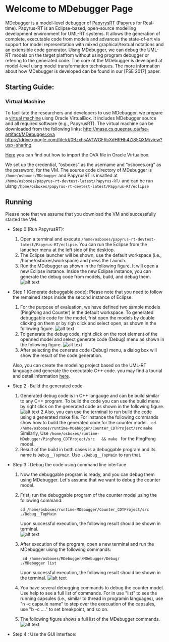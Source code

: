 # Welcome to MDebugger Page
MDebugger is a model-level debugger of [PapyrysRT](https://eclipse.org/papyrus-rt/) (Papyrus for Real-time). Papyrus-RT is an Eclipse-based, open-source modelling development environment for UML-RT systems. It allows the generation of complete, executable code from models and advances the state-of-art via support for model representation with mixed graphical/textual notations and an extensible code generator. Uisng MDebugger, we can debug the UML-RT models on the target platfrom without using program debugger or refering to the generated code. The core of the MDebugger is developed at model-level uisng model transformation techniques. The more information about how MDebugger is developed can be found in our [FSE 2017] paper.


## Starting Guide:
### Virtual Machine

To facilitate the researchers and developers to use MDebugger, we prepare a [virtual machine](http://mase.cs.queensu.ca/fse-artifact/MDebugger.ova) uisng Oracle VirtualBox. It includes MDebugger source  and all required software (e.g., PapyrusRT). The virtual machine can be downloaded from the following links:
http://mase.cs.queensu.ca/fse-artifact/MDebugger.ova
https://drive.google.com/file/d/0BzxhsAV1WGFRcXdHRHh4Zl85QXM/view?usp=sharing

[Here](https://www.youtube.com/watch?v=ZCfRtQ7-bh8 ) you can find out how to import the OVA file in Oracle Virtualbox. 


We set up the credential, “osboxes” as the username and “osboxes.org” as the password, for the VM. The source code directory of MDebugger is ```/home/osboxes/MDebugger``` and PapyrusRT is insatled at ```/home/osboxes/papyrus-rt-devtest-latest/Papyrus-RT/``` and can be run uisng ```/home/osboxes/papyrus-rt-devtest-latest/Papyrus-RT/eclipse```


## Running
Please note that we assume that you download the VM and successfully started the VM.
- Step 0 (Run PapyrusRT):
    1. Open a terminal and execute  ```/home/osboxes/papyrus-rt-devtest-latest/Papyrus-RT/eclipse```.  You can run the Eclipse from the lanucher menu at the left side of the desktop.
    2. The Eclipse launcher will be shown, use the default workspace (i.e., /home/osboxes/workspace) and press the Launch.
    3. Run the MDebugger as shown in the following figure. It will open a new Eclipse instance. Inside the new Eclipse instance, you can generate the debug code from models, build, and debug them. 
     ![alt text](screenshots/run-eclipse.png)
    

- Step 1  (Generate debuggable code):
Please note that you need to follow the remained  steps inside the second instance of Eclipse. 
    1. For the purpose of evaluation, we have defined two sample models (PingPong and Counter) in the default workspace. To         generated  debuggable code for the model, frist open the models by double clicking on them or by righ click and select open,  as shown in the following figure.
    ![alt text](screenshots/open-model.png)
    2. To generate the debug code,  right click on the root element of the openned model and select generate code (Debug) menu as shown in the following figure. 
    ![alt text](screenshots/generate-debug-code.png)
    3. After selecting the cenerate code (Debug) menu, a dialog box will show the result of the code generation.  
    
    Also, you can create the modeling project based on the UML-RT language and generate the executable C++ code. you may find a tourial and detail information [here](https://wiki.eclipse.org/Papyrus-RT/User/User_Guide/Getting_Started).  


- Step 2 : Build the generated code
    1. Generated debug code is in C++ langauge and can be build similar to any C++ program. To build the code you can use the build menu by right click on the generated code  as shown in the following figure.
    ![alt text](screenshots/build-code.png) 
    2.Also, you  can use the terminal to run build the code using a generated make file. For instance  the following commands show how to build the generated code for the counter model.
    ``` cd /home/osboxes/runtime-MDebugger/Counter_CDTProject/src```
    ```make```
    Similarly, Use  ```/home/osboxes/runtime-MDebugger/PingPong_CDTProject/src   && make ``` for the PingPong model.
    3. Result of the build in both cases is a debuggable program and its name is ```Debug__TopMain```. Use ```./Debug__TopMain``` to run that.

- Step 3 : Debug the code using command line interface
    1. Now the debuggable program is ready, and you can debug them using MDebugger. Let's assume that we want to debug the counter model.
    2. Frist, run the debuggable program of the counter model using the following command:
    
         ```
         cd /home/osboxes/runtime-MDebugger/Counter_CDTProject/src
         ./Debug__TopMain
         ```
          Upon successful execution, the following result should be shown in terminal.  
            ![alt text](screenshots/run-debuggable.png)
     3. After execution of the program, open a new terminal and run the MDebugger uisng the following commands:
         ```
          cd /home/osboxes/MDebugger/MDebugger/Debug/
         ./MDebugger list
         
         ```
         Upon successful execution, the following result should be shown in the terminal. 
          ![alt text](screenshots/MDebugger-list.png)
     4. You have several debugging commands to debug the counter model. Use help to see a full list of commands. 
        For in use "list" to see the running capsules (i.e., similar to thread in programin languages), 
                    use "n -c capsule name" to step over the execuation of the capsules,
                    use "b -c ...." to set breakpoint,
                    and so on. 
     5. The following figure shows  a full list of the MDebugger commands.
        ![alt text](screenshots/MDebugger-Commands.png)         
- Step 4 : Use the GUI interface:

<!-- .### Evaluation Scenarios
### Developer Guide
### Other Resources
### Support or Contact--!>

